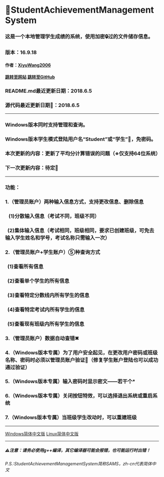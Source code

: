 ﻿# 💯StudentAchievementManagementSystem
<h3>这是一个本地管理学生成绩的系统，使用加密🔒过的文件储存信息。</h3>
<h3>版本：16.9.18</h3>
<h4>作者：<a href="https://github.com/XiyuWang2006/">XiyuWang2006</a></h4>
<h4><a href="https://xiyuwang2006.github.io/MyWork/StudentAchievementManagementSystem/">跳转至网站</a>  <a href="https://github.com/XiyuWang2006/StudentAchievementManagementSystem/">跳转至GitHub</a></h4>
<h3>README.md最近更新日期：2018.6.5</h3>
<h3>源代码最近更新日期📅：2018.6.5</h3>
<hr />
<h3>Windows版本同时支持管理和查询。</h3> 
<h3>Windows版本学生模式登陆用户名“Student”或“学生”👱，免密码。</h3>
<h3>本次更新的内容：更新了平均分计算错误的问题（※仅支持64位系统）</h3>
<h3>下一次更新内容：待定🏴</h3>
<hr />

<h3>功能：</h3>
<h3>1.（管理员账户）两种输入信息方式，支持更改信息、删除信息</h3>
<h3>    (1)分散输入信息（考试不同，班级不同）</h3>
<h3>    (2)集体输入信息（考试相同，班级相同，要求已创建班级，可免去输入学生姓名和学号，考试名称只需输入一次）</h3>
<h3>2.（管理员账户+学生账户）⑤种查询方式</h3>
<h3>    (1)查看所有信息</h3>
<h3>    (2)查看单个学生的所有信息</h3>
<h3>    (3)查看特定分数线内所有学生的信息</h3>
<h3>    (4)查看特定考试内所有学生的信息</h3>
<h3>    (5)查看现有班级内所有学生的信息</h3>
<h3>3.（管理员账户）数据自动查错✖</h3>
<h3>4.（Windows版本专属）为了用户安全起见，在更改用户密码或班级名称、密码时必须以管理员账户验证🛂（修复学生账户登陆也可以成功通过验证）</h3>
<h3>5.（Windows版本专属）输入密码时显示密文——若干个*</h3>
<h3>6.（Windows版本专属）关闭按钮特效，可以选择退出系统或重启系统</h3>
<h3>7.（Windows版本专属）当班级学生改动时，可以重建班级</h3>
<hr />
<p><a href="https://xiyuwang2006.github.io/StudentAchievementManagementSystem/WindowsEdition/">Windows简体中文版</a>
 <a href="https://xiyuwang2006.github.io/StudentAchievementManagementSystem/LinuxEdition/">Linux简体中文版</a></p>
<hr />
<h5>⚠注意：请务必使用g++编译，其它编译器可能会报错，也可能运行时出错！</h5>
<h6>P.S.:StudentAchievementManagementSystem简称SAMS，zh-cn代表简体中文</h6>
